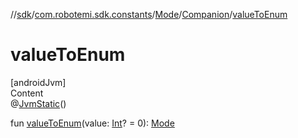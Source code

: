 //[sdk](../../../../index.md)/[com.robotemi.sdk.constants](../../index.md)/[Mode](../index.md)/[Companion](index.md)/[valueToEnum](value-to-enum.md)



# valueToEnum  
[androidJvm]  
Content  
@[JvmStatic](https://kotlinlang.org/api/latest/jvm/stdlib/kotlin.jvm/-jvm-static/index.html)()  
  
fun [valueToEnum](value-to-enum.md)(value: [Int](https://kotlinlang.org/api/latest/jvm/stdlib/kotlin/-int/index.html)? = 0): [Mode](../index.md)  



